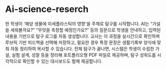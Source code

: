 # Ai-science-reserch
한 학생이 '해양 생물에 미세플라스틱의 영향'을 주제로 탐구를 시작합니다. AI는 “가설을 세워볼까요?” “무엇을 측정할 예정인가요?” 등의 질문으로 학생을 안내하고, 입력된 내용을 기반으로 탐구 로그를 자동 생성합니다. 교사는 이 과정을 실시간으로 확인하며 루브릭 기반 피드백을 선택해 저장하고, 필요한 경우 특정 문장은 생활기록부 양식에 맞춰 자동 정리하여 복사할 수 있습니다. 전체 탐구가 끝나면, 시스템은 학생이 수립한 가설, 실험 설계, 성찰 등을 정리해 포트폴리오형 PDF 파일로 제공하며, 탐구 성취도를 시각적으로 확인할 수 있는 대시보드도 함께 제공합니다.
